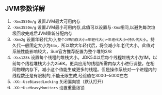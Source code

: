 ## JVM参数详解
1. `-Xmx3550m/g` 设置JVM最大可用内存
1. `-Xms3550m/g` 设置JVM最小可用内存,此值可以设置与`-Xmx`相同,以避免每次垃圾回收完成后JVM重新分配内存
1. `-Xmn2g` 设置年轻代大小,`整个JVM内存大小=年轻代大小+年老代大小+持久代大小`。持久代一般固定大小为`64m`，所以增大年轻代后，将会减小年老代大小。此值对系统性能影响较大，Sun官方推荐配置为整个堆的3/8
1. `-Xss128k` 设置每个线程的堆栈大小。JDK5.0以后每个线程堆栈大小为1M，以前每个线程堆栈大小为256K。更具应用的线程所需内存大小进行调整。在相同物理内存下，减小这个值能生成更多的线程。但是操作系统对一个进程内的线程数还是有限制的,不能无限生成,经验值在3000~5000左右
1. `-XX:-UseBiasedLocking` 关闭偏向锁（默认打开）
1. `-XX:+UseHeavyMonitors` 设置重量级锁
